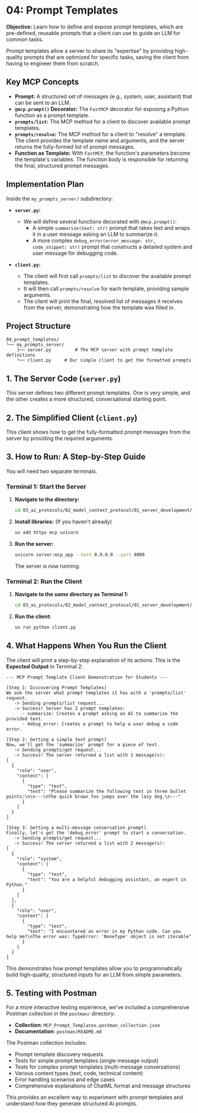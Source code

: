 # 04: Prompt Templates

**Objective:** Learn how to define and expose prompt templates, which are pre-defined, reusable prompts that a client can use to guide an LLM for common tasks.

Prompt templates allow a server to share its "expertise" by providing high-quality prompts that are optimized for specific tasks, saving the client from having to engineer them from scratch.

## Key MCP Concepts

-   **Prompt:** A structured set of messages (e.g., system, user, assistant) that can be sent to an LLM.
-   **`@mcp.prompt()` Decorator:** The `FastMCP` decorator for exposing a Python function as a prompt template.
-   **`prompts/list`:** The MCP method for a client to discover available prompt templates.
-   **`prompts/resolve`:** The MCP method for a client to "resolve" a template. The client provides the template name and arguments, and the server returns the fully-formed list of prompt messages.
-   **Function as Template:** With `FastMCP`, the function's parameters become the template's variables. The function body is responsible for returning the final, structured prompt messages.

## Implementation Plan

Inside the `my_prompts_server/` subdirectory:

-   **`server.py`:**
    -   We will define several functions decorated with `@mcp.prompt()`:
        -   A simple `summarize(text: str)` prompt that takes text and wraps it in a user message asking an LLM to summarize it.
        -   A more complex `debug_error(error_message: str, code_snippet: str)` prompt that constructs a detailed system and user message for debugging code.

-   **`client.py`:**
    -   The client will first call `prompts/list` to discover the available prompt templates.
    -   It will then call `prompts/resolve` for each template, providing sample arguments.
    -   The client will print the final, resolved list of messages it receives from the server, demonstrating how the template was filled in.

## Project Structure

```
04_prompt_templates/
└── my_prompts_server/
    ├── server.py         # The MCP server with prompt template definitions
    └── client.py     # Our simple client to get the formatted prompts
```

## 1. The Server Code (`server.py`)

This server defines two different prompt templates. One is very simple, and the other creates a more structured, conversational starting point.

## 2. The Simplified Client (`client.py`)

This client shows how to get the fully-formatted prompt messages from the server by providing the required arguments.

## 3. How to Run: A Step-by-Step Guide

You will need two separate terminals.

### **Terminal 1: Start the Server**

1.  **Navigate to the directory:**
    ```bash
    cd 03_ai_protocols/02_model_context_protocol/01_server_development/04_prompt_templates/my_prompts_server
    ```
2.  **Install libraries:** (If you haven't already)
    ```bash
    uv add httpx mcp uvicorn
    ```
3.  **Run the server:**
    ```bash
    uvicorn server:mcp_app --host 0.0.0.0 --port 8000
    ```
    The server is now running.

### **Terminal 2: Run the Client**

1.  **Navigate to the *same* directory as Terminal 1:**
    ```bash
    cd 03_ai_protocols/02_model_context_protocol/01_server_development/04_prompt_templates/my_prompts_server
    ```
2.  **Run the client:**
    ```bash
    uv run python client.py
    ```

## 4. What Happens When You Run the Client

The client will print a step-by-step explanation of its actions. This is the **Expected Output** in Terminal 2:

```
--- MCP Prompt Template Client Demonstration for Students ---

[Step 1: Discovering Prompt Templates]
We ask the server what prompt templates it has with a 'prompts/list' request.
   -> Sending prompts/list request...
   -> Success! Server has 2 prompt templates:
      - summarize: Creates a prompt asking an AI to summarize the provided text.
      - debug_error: Creates a prompt to help a user debug a code error.

[Step 2: Getting a simple text prompt]
Now, we'll get the 'summarize' prompt for a piece of text.
   -> Sending prompts/get request...
   -> Success! The server returned a list with 1 message(s):
[
  {
    "role": "user",
    "content": [
      {
        "type": "text",
        "text": "Please summarize the following text in three bullet points:\n\n---\nThe quick brown fox jumps over the lazy dog.\n---"
      }
    ]
  }
]

[Step 3: Getting a multi-message conversation prompt]
Finally, let's get the 'debug_error' prompt to start a conversation.
   -> Sending prompts/get request...
   -> Success! The server returned a list with 2 message(s):
[
  {
    "role": "system",
    "content": [
      {
        "type": "text",
        "text": "You are a helpful debugging assistant, an expert in Python."
      }
    ]
  },
  {
    "role": "user",
    "content": [
      {
        "type": "text",
        "text": "I encountered an error in my Python code. Can you help me?\nThe error was: TypeError: 'NoneType' object is not iterable"
      }
    ]
  }
]
```

This demonstrates how prompt templates allow you to programmatically build high-quality, structured inputs for an LLM from simple parameters.

## 5. Testing with Postman

For a more interactive testing experience, we've included a comprehensive Postman collection in the `postman/` directory:

- **Collection**: `MCP_Prompt_Templates.postman_collection.json`
- **Documentation**: `postman/README.md`

The Postman collection includes:
- Prompt template discovery requests
- Tests for simple prompt templates (single message output)
- Tests for complex prompt templates (multi-message conversations)
- Various content types (text, code, technical content)
- Error handling scenarios and edge cases
- Comprehensive explanations of ChatML format and message structures

This provides an excellent way to experiment with prompt templates and understand how they generate structured AI prompts.
